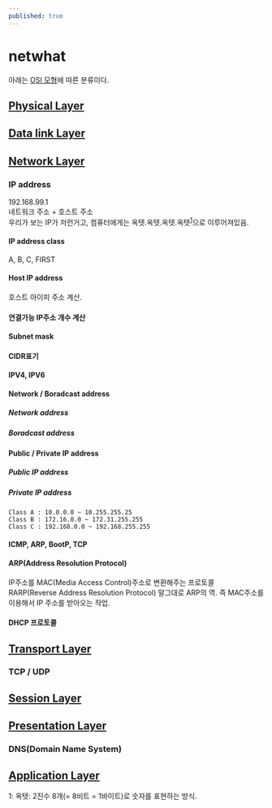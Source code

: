 ```yaml
---
published: true
---
```


# netwhat
아래는 [OSI 모형](https://yeosong-00.github.io/42wiki/OSI-model)에 따른 분류이다.

## [Physical Layer](Physical-Layer)

## [Data link Layer](Data-link-Layer)

## [Network Layer](Network-Layer)
### IP address
192.168.99.1<br>
네트워크 주소 + 호스트 주소<br>
우리가 보는 IP가 저런거고, 컴퓨터에게는 옥텟.옥텟.옥텟.옥텟<sup>[1](#footnote_1)</sup>으로 이루어져있음.
#### IP address class
A, B, C, FIRST
#### Host IP address
호스트 아이피 주소 계산.
#### 연결가능 IP주소 개수 계산
#### Subnet mask
#### CIDR표기
#### IPV4, IPV6
#### Network / Boradcast address
##### Network address
##### Boradcast address
#### Public / Private IP address
##### Public IP address
##### Private IP address
    Class A : 10.0.0.0 ~ 10.255.255.25 
    Class B : 172.16.0.0 ~ 172.31.255.255
    Class C : 192.168.0.0 ~ 192.168.255.255
#### ICMP, ARP, BootP, TCP
#### ARP(Address Resolution Protocol)
IP주소를 MAC(Media Access Control)주소로 변환해주는 프로토콜
RARP(Reverse Address Resolution Protocol)
말그대로 ARP의 역. 즉 MAC주소를 이용해서 IP 주소를 받아오는 작업.
#### DHCP 프로토콜
## [Transport Layer](Transport-Layer)
### TCP / UDP
## [Session Layer](Session-Layer)

## [Presentation Layer](Presentation-Layer)
### DNS(Domain Name System)
## [Application Layer](Application-Layer) 




<a name="footnote_1">1</a>: 옥텟: 2진수 8개(= 8비트 = 1바이트)로 숫자를 표현하는 방식.
